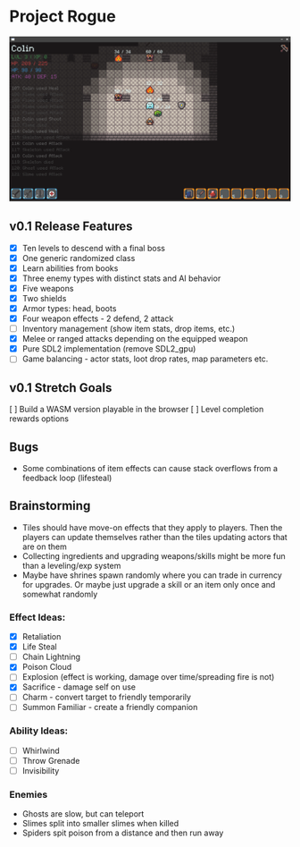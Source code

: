 # Project Rogue

![Screenshot](/assets/screenshot.png)

## v0.1 Release Features
- [x] Ten levels to descend with a final boss
- [x] One generic randomized class
- [x] Learn abilities from books
- [x] Three enemy types with distinct stats and AI behavior
- [x] Five weapons
- [x] Two shields
- [x] Armor types: head, boots
- [x] Four weapon effects - 2 defend, 2 attack
- [ ] Inventory management (show item stats, drop items, etc.)
- [x] Melee or ranged attacks depending on the equipped weapon
- [x] Pure SDL2 implementation (remove SDL2_gpu)
- [ ] Game balancing - actor stats, loot drop rates, map parameters etc.

## v0.1 Stretch Goals
[ ] Build a WASM version playable in the browser
[ ] Level completion rewards options

## Bugs
 - Some combinations of item effects can cause stack overflows from a feedback loop (lifesteal)

## Brainstorming
- Tiles should have move-on effects that they apply to players. Then the players can update themselves rather than the tiles updating actors that are on them
- Collecting ingredients and upgrading weapons/skills might be more fun than a leveling/exp system
- Maybe have shrines spawn randomly where you can trade in currency for upgrades. Or maybe just upgrade a skill or an item only once and somewhat randomly

### Effect Ideas:
- [x] Retaliation
- [x] Life Steal
- [ ] Chain Lightning
- [x] Poison Cloud
- [ ] Explosion (effect is working, damage over time/spreading fire is not)
- [x] Sacrifice - damage self on use
- [ ] Charm - convert target to friendly temporarily
- [ ] Summon Familiar - create a friendly companion

### Ability Ideas:
- [ ] Whirlwind
- [ ] Throw Grenade
- [ ] Invisibility

### Enemies
- Ghosts are slow, but can teleport
- Slimes split into smaller slimes when killed
- Spiders spit poison from a distance and then run away
